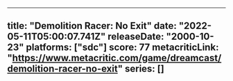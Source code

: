 
---
title: "Demolition Racer: No Exit"
date: "2022-05-11T05:00:07.741Z"
releaseDate: "2000-10-23"
platforms: ["sdc"]
score: 77
metacriticLink: "https://www.metacritic.com/game/dreamcast/demolition-racer-no-exit"
series: []
---
